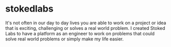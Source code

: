 # stokedlabs
It's not often in our day to day lives you are able to work on a project or idea that is exciting, challenging or solves a real world problem. I created Stoked Labs to have a platform as an engineer to work on problems that could solve real world problems or simply make my life easier.
